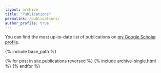 ```yaml
---
layout: archive
title: "Publications"
permalink: /publications/
author_profile: true
---
```

<!-- 
{% if author.googlescholar %}
  You can also find my articles on <u><a href="{{author.googlescholar}}">my Google Scholar profile</a>.</u>
{% endif %}
 -->

You can find the most up-to-date list of publications on [my Google Scholar profile](https://scholar.google.com/citations?user=GVoC568AAAAJ&hl=en&oi=ao).

{% include base_path %}

{% for post in site.publications reversed %}
  {% include archive-single.html %}
{% endfor %}
